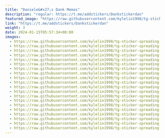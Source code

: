 ```yaml
---
title: "Daniele&#x27;s Dank Memas"
description: "regular: https://t.me/addstickers/Dankstickerdan"
featured_image: "https://raw.githubusercontent.com/kylelin1998/tg-sticker-spreading-worldwide-images/main/img/c638020d-3805-4b7c-bedf-8c0d1fa53168.jpg"
link: "https://t.me/addstickers/Dankstickerdan"
weight: 3
date: 2024-01-15T05:57:34+08:00
images:
  - https://raw.githubusercontent.com/kylelin1998/tg-sticker-spreading-worldwide-images/main/img/c638020d-3805-4b7c-bedf-8c0d1fa53168.jpg
  - https://raw.githubusercontent.com/kylelin1998/tg-sticker-spreading-worldwide-images/main/img/e0bfc338-e9f2-440b-a94d-75cf79aefb24.jpg
  - https://raw.githubusercontent.com/kylelin1998/tg-sticker-spreading-worldwide-images/main/img/a8cb8ad3-9f5d-400a-93c7-f5116fe37270.jpg
  - https://raw.githubusercontent.com/kylelin1998/tg-sticker-spreading-worldwide-images/main/img/d01fe1d4-a9de-4083-9f7d-54096049f1db.jpg
  - https://raw.githubusercontent.com/kylelin1998/tg-sticker-spreading-worldwide-images/main/img/d87e2b86-aecf-4b79-bb70-ccd5dde4eae2.jpg
  - https://raw.githubusercontent.com/kylelin1998/tg-sticker-spreading-worldwide-images/main/img/f4a11051-b34f-4022-8097-40a72e48aa17.jpg
  - https://raw.githubusercontent.com/kylelin1998/tg-sticker-spreading-worldwide-images/main/img/075666fd-ae45-40e5-8fb8-6611bc28798d.jpg
  - https://raw.githubusercontent.com/kylelin1998/tg-sticker-spreading-worldwide-images/main/img/fc470c7f-ab80-4d5b-94bc-02e6a3de411f.jpg
  - https://raw.githubusercontent.com/kylelin1998/tg-sticker-spreading-worldwide-images/main/img/af915c35-5884-4239-ad08-021dc4205ce2.jpg
  - https://raw.githubusercontent.com/kylelin1998/tg-sticker-spreading-worldwide-images/main/img/3ea8ae9f-2991-4792-9878-27c983b9bba9.jpg
  - https://raw.githubusercontent.com/kylelin1998/tg-sticker-spreading-worldwide-images/main/img/4284ff67-69b2-4eb9-9518-2e5848e4709b.jpg
  - https://raw.githubusercontent.com/kylelin1998/tg-sticker-spreading-worldwide-images/main/img/64d4be14-40a3-4ce5-a627-50229cf53ae9.jpg
  - https://raw.githubusercontent.com/kylelin1998/tg-sticker-spreading-worldwide-images/main/img/cb6144e1-cebe-405c-bd82-f9b5a0a8a425.jpg
  - https://raw.githubusercontent.com/kylelin1998/tg-sticker-spreading-worldwide-images/main/img/86067fdf-4386-47c6-a53d-d05e572b17e5.jpg
  - https://raw.githubusercontent.com/kylelin1998/tg-sticker-spreading-worldwide-images/main/img/81cea86d-3df3-4474-b049-11aaaf1e7d65.jpg
  - https://raw.githubusercontent.com/kylelin1998/tg-sticker-spreading-worldwide-images/main/img/517ed064-95bf-4e6b-87fc-bf82530b5d09.jpg
  - https://raw.githubusercontent.com/kylelin1998/tg-sticker-spreading-worldwide-images/main/img/6fb921ec-b662-4863-b485-61d0707b03b2.jpg
  - https://raw.githubusercontent.com/kylelin1998/tg-sticker-spreading-worldwide-images/main/img/be86da63-8721-46d4-b596-f7fa5b89079c.jpg
  - https://raw.githubusercontent.com/kylelin1998/tg-sticker-spreading-worldwide-images/main/img/6b088ac8-5a98-40ff-bbc6-41f4b6739075.jpg
  - https://raw.githubusercontent.com/kylelin1998/tg-sticker-spreading-worldwide-images/main/img/ea19f151-be27-44e4-bf28-aa01d513e8d4.jpg
---
```

